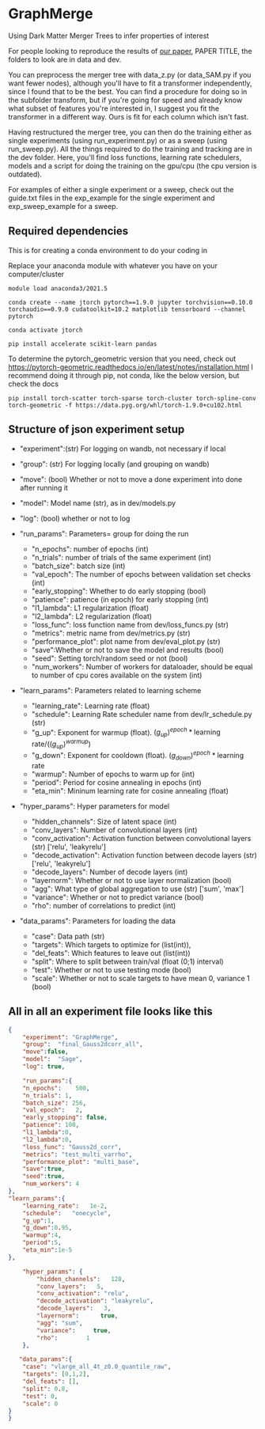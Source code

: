 # GraphMerge
Using Dark Matter Merger Trees to infer properties of interest

For people looking to reproduce the results of [our paper](arxivlink), PAPER TITLE, the folders to look are in data and dev. 

You can preprocess the merger tree with data_z.py (or data_SAM.py if you want fewer nodes), although you'll have to fit a transformer independently, since I found that to be the best. You can find a procedure for doing so in the subfolder transform, but if you're going for speed and already know what subset of features you're interested in, I suggest you fit the transformer in a different way. Ours is fit for each column which isn't fast.

Having restructured the merger tree, you can then do the training either as single experiments (using run_experiment.py) or as a sweep (using run_sweep.py). All the things required to do the training and tracking are in the dev folder. Here, you'll find loss functions, learning rate schedulers, models and a script for doing the training on the gpu/cpu (the cpu version is outdated).

For examples of either a single experiment or a sweep, check out the guide.txt files in the exp_example for the single experiment and exp_sweep_example for a sweep.


## Required dependencies

This is for creating a conda environment to do your coding in

Replace your anaconda module with whatever you have on your computer/cluster

`module load anaconda3/2021.5`

`conda create --name jtorch pytorch==1.9.0 jupyter torchvision==0.10.0 torchaudio==0.9.0 cudatoolkit=10.2 matplotlib tensorboard --channel pytorch`

`conda activate jtorch`

`pip install accelerate scikit-learn pandas`

To determine the pytorch_geometric version that you need, check out https://pytorch-geometric.readthedocs.io/en/latest/notes/installation.html 
I recommend doing it through pip, not conda, like the below version, but check the docs

`pip install torch-scatter torch-sparse torch-cluster torch-spline-conv torch-geometric -f https://data.pyg.org/whl/torch-1.9.0+cu102.html`

## Structure of json experiment setup

- "experiment":(str) For logging on wandb, not necessary if local
- "group": (str) For logging locally (and grouping on wandb)
- "move": (bool) Whether or not to move a done experiment into done after running it
- "model":  Model name (str), as in dev/models.py
- "log": (bool) whether or not to log

- "run_params": Parameters= group for doing the run
    - "n_epochs": number of epochs (int)
    - "n_trials": number of trials of the same experiment (int)
    - "batch_size": batch size (int)
    - "val_epoch": The number of epochs between validation set checks (int)
    - "early_stopping": Whether to do early stopping (bool)
    - "patience": patience (in epoch) for early stopping (int)
    - "l1_lambda": L1 regularization (float)
    - "l2_lambda": L2 regularization (float)
    - "loss_func": loss function name from dev/loss_funcs.py (str)
    - "metrics": metric name from dev/metrics.py (str)
    - "performance_plot": plot name from dev/eval_plot.py (str)
    - "save":Whether or not to save the model and results (bool)
    - "seed": Setting torch/random seed or not (bool)
    - "num_workers": Number of workers for dataloader, should be equal to number of cpu cores available on the system (int)

- "learn_params": Parameters related to learning scheme
    - "learning_rate":   Learning rate (float)
    - "schedule":  Learning Rate scheduler name from dev/lr_schedule.py (str)
    - "g_up": Exponent for warmup (float). $(g_{up})^{epoch}*\text{learning rate}/ ((g_{up})^{warmup})$
    - "g_down": Exponent for cooldown (float). $(g_{down})^{epoch}*\text{learning rate}$
    - "warmup": Number of epochs to warm up for (int)
    - "period": Period for cosine annealing in epochs (int)
    - "eta_min": Mininum learning rate for cosine annealing (float)

- "hyper_params": Hyper parameters for model
    - "hidden_channels": Size of latent space (int)
    - "conv_layers": Number of convolutional layers (int)
    - "conv_activation": Activation function between convolutional layers (str) ['relu', 'leakyrelu']
    - "decode_activation": Activation function between decode layers (str)  ['relu', 'leakyrelu']
    - "decode_layers": Number of decode layers (int)
    - "layernorm": Whether or not to use layer normalization (bool)
    - "agg": What type of global aggregation to use (str) ['sum', 'max']
    - "variance": Whether or not to predict variance (bool)
    - "rho": number of correlations to predict (int)

- "data_params": Parameters for loading the data
    - "case": Data path (str)
    - "targets": Which targets to optimize for (list(int)),
    - "del_feats": Which features to leave out (list(int))
    - "split": Where to split between train/val (float (0;1) interval)
    - "test": Whether or not to use testing mode (bool)
    - "scale": Whether or not to scale targets to have mean 0, variance 1 (bool)


## All in all an experiment file looks like this
```json
{
    "experiment": "GraphMerge",
    "group":  "final_Gauss2dcorr_all", 
    "move":false,
    "model":  "Sage",
    "log": true,

    "run_params":{
    "n_epochs":    500,
    "n_trials": 1,
    "batch_size": 256,
    "val_epoch":   2,
    "early_stopping": false,
    "patience": 100,
    "l1_lambda":0,
    "l2_lambda":0,
    "loss_func": "Gauss2d_corr",
    "metrics": "test_multi_varrho",
    "performance_plot": "multi_base",
    "save":true,
    "seed":true,
    "num_workers": 4
}, 
"learn_params":{
    "learning_rate":   1e-2,
    "schedule":   "onecycle",
    "g_up":1,
    "g_down":0.95,
    "warmup":4,
    "period":5, 
    "eta_min":1e-5
},

    "hyper_params": {
        "hidden_channels":   128,  
        "conv_layers":   5,
        "conv_activation": "relu",
        "decode_activation": "leakyrelu",
        "decode_layers":   3,
        "layernorm":      true,
        "agg": "sum",
        "variance":     true,
        "rho":        1
    },

   "data_params":{ 
    "case": "vlarge_all_4t_z0.0_quantile_raw",
    "targets": [0,1,2],
    "del_feats": [],
    "split": 0.8,
    "test": 0,
    "scale": 0
}
}
```